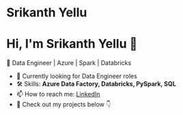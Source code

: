 # Srikanth Yellu
# Hi, I'm Srikanth Yellu 👋  
🚀 Data Engineer | Azure | Spark | Databricks  

- 🔭 Currently looking for Data Engineer roles  
- 🛠️ Skills: **Azure Data Factory, Databricks, PySpark, SQL**  
- 📫 How to reach me: [LinkedIn](https://www.linkedin.com/in/YOUR-LINKEDIN-ID/)  
- 📂 Check out my projects below 👇  

